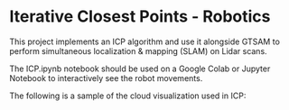 # Iterative Closest Points - Robotics

This project implements an ICP algorithm and use it alongside GTSAM to perform simultaneous localization & mapping (SLAM) on Lidar scans.

The ICP.ipynb notebook should be used on a Google Colab or Jupyter Notebook to interactively see the robot movements.

The following is a sample of the cloud visualization used in ICP:

